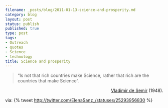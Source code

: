 ```yaml
--- 
filename: _posts/blog/2011-01-13-science-and-prosperity.md
category: blog
layout: post
status: publish
published: true
type: post
tags: 
- Outreach
- quotes
- Science
- technology
title: Science and prosperity
---
```

>“Is not that rich countries make Science,
> rather that rich are the countries that make Science".

<p style="text-align:right;"><a href="http://es.wikipedia.org/wiki/Vladimir_de_Semir">Vladimir de Semir</a> (1948). </p>
	

via:
 {% tweet http://twitter.com/ElenaSanz_/statuses/25293956830 %}
